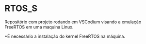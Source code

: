 # RTOS_S

Repositório com projeto rodando em VSCodium visando a emulação FreeRTOS em uma maquina Linux.

*É necessário a instalação do kernel FreeRTOS na máquina.
